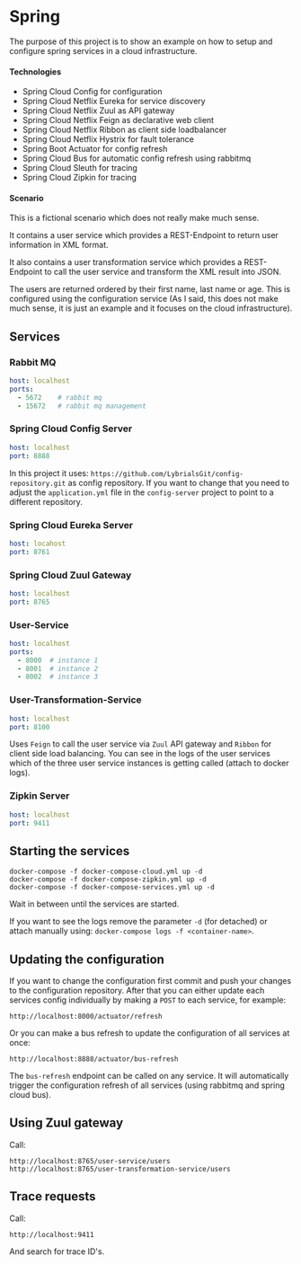 # Spring

The purpose of this project is to show an example on how to setup and configure spring 
services in a cloud infrastructure.

#### Technologies

- Spring Cloud Config for configuration
- Spring Cloud Netflix Eureka for service discovery
- Spring Cloud Netflix Zuul as API gateway
- Spring Cloud Netflix Feign as declarative web client
- Spring Cloud Netflix Ribbon as client side loadbalancer
- Spring Cloud Netflix Hystrix for fault tolerance
- Spring Boot Actuator for config refresh
- Spring Cloud Bus for automatic config refresh using rabbitmq
- Spring Cloud Sleuth for tracing
- Spring Cloud Zipkin for tracing

#### Scenario

This is a fictional scenario which does not really make much sense.

It contains a user service which provides a REST-Endpoint to return 
user information in XML format.

It also contains a user transformation service which provides a REST-Endpoint
to call the user service and transform the XML result into JSON.

The users are returned ordered by their first name, last name or age. This 
is configured using the configuration service (As I said, this does not make
much sense, it is just an example and it focuses on the cloud infrastructure).

## Services

### Rabbit MQ

```yaml
host: localhost
ports: 
  - 5672    # rabbit mq
  - 15672   # rabbit mq management
```

### Spring Cloud Config Server

```yaml
host: localhost
port: 8888
```

In this project it uses: `https://github.com/LybrialsGit/config-repository.git`
as config repository. If you want to change that you need to adjust the `application.yml`
file in the `config-server` project to point to a different repository.

### Spring Cloud Eureka Server

```yaml
host: locahost
port: 8761
```

### Spring Cloud Zuul Gateway

```yaml
host: localhost
port: 8765
```

### User-Service

```yaml
host: localhost
ports:
  - 8000  # instance 1
  - 8001  # instance 2
  - 8002  # instance 3
```

### User-Transformation-Service

```yaml
host: localhost
port: 8100
```

Uses `Feign` to call the user service via `Zuul` API gateway and `Ribbon` for 
client side load balancing. You can see in the logs of the user services which 
of the three user service instances is getting called (attach to docker logs).

### Zipkin Server

```yaml
host: localhost
port: 9411
```

## Starting the services

```shell script
docker-compose -f docker-compose-cloud.yml up -d
docker-compose -f docker-compose-zipkin.yml up -d
docker-compose -f docker-compose-services.yml up -d
```

Wait in between until the services are started.

If you want to see the logs remove the parameter `-d` (for detached) or attach 
manually using: `docker-compose logs -f <container-name>`.

## Updating the configuration

If you want to change the configuration first commit and push your changes to the
configuration repository. After that you can either update each services config 
individually by making a `POST` to each service, for example:

```shell script
http://localhost:8000/actuator/refresh
```

Or you can make a bus refresh to update the configuration of all services at once:

```shell script
http://localhost:8888/actuator/bus-refresh
```

The `bus-refresh` endpoint can be called on any service. It will automatically
trigger the configuration refresh of all services (using rabbitmq and spring cloud bus).

## Using Zuul gateway

Call:

```shell script
http://localhost:8765/user-service/users
http://localhost:8765/user-transformation-service/users
```

## Trace requests

Call:

```shell script
http://localhost:9411
```

And search for trace ID's.